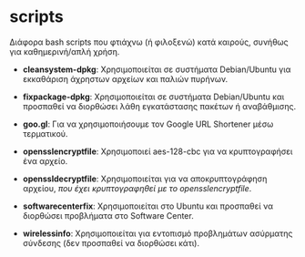 scripts
=======

Διάφορα bash scripts που φτιάχνω (ή φιλοξενώ) κατά καιρούς, συνήθως για καθημερινή/απλή χρήση.


 * **cleansystem-dpkg**: Χρησιμοποιείται σε συστήματα Debian/Ubuntu για εκκαθάριση άχρηστων αρχείων και παλιών πυρήνων. 

 * **fixpackage-dpkg**: Χρησιμοποιείται σε συστήματα Debian/Ubuntu και προσπαθεί να διορθώσει λάθη εγκατάστασης πακέτων ή αναβάθμισης.

 * **goo.gl**: Για να χρησιμοποιήσουμε τον Google URL Shortener μέσω τερματικού. 

 * **opensslencryptfile**: Χρησιμοποιεί aes-128-cbc για να κρυπτογραφήσει ένα αρχείο. 

 * **openssldecryptfile**: Χρησιμοποιείται για να αποκρυπτoγράφηση αρχείου, _που έχει κρυπτογραφηθεί με το opensslencryptfile_.

 * **softwarecenterfix**: Χρησιμοποιείται στο Ubuntu και προσπαθεί να διορθώσει προβλήματα στο Software Center.

 * **wirelessinfo**: Χρησιμοποιείται για εντοπισμό προβλημάτων ασύρματης σύνδεσης (δεν προσπαθεί να διορθώσει κάτι).
